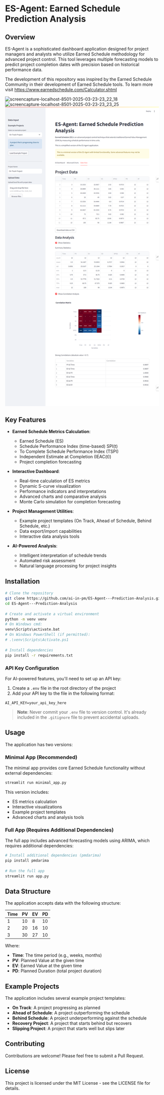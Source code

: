# ES-Agent: Earned Schedule Prediction Analysis

## Overview

ES-Agent is a sophisticated dashboard application designed for project managers and analysts who utilize Earned Schedule methodology for advanced project control. This tool leverages multiple forecasting models to predict project completion dates with precision based on historical performance data.

The development of this repository was inspired by the Earned Schedule Community in their development of Earned Schedule tools. To learn more visit https://www.earnedschedule.com/Calculator.shtml

![screencapture-localhost-8501-2025-03-23-23_22_18](https://github.com/user-attachments/assets/17ac19ce-5bdb-4c13-80bd-c93a48121b0e)
![screencapture-localhost-8501-2025-03-23-23_23_25](https://github.com/user-attachments/assets/4f34bd5e-2244-4c51-983d-72a0a971533e)
![ES-Agent Dashboard](screencapture-localhost-8501-2025-03-23-23_24_33.png)

## Key Features

- **Earned Schedule Metrics Calculation**:
  - Earned Schedule (ES)
  - Schedule Performance Index (time-based) SPI(t)
  - To Complete Schedule Performance Index (TSPI)
  - Independent Estimate at Completion (IEAC(t))
  - Project completion forecasting

- **Interactive Dashboard**:
  - Real-time calculation of ES metrics
  - Dynamic S-curve visualization
  - Performance indicators and interpretations
  - Advanced charts and comparative analysis
  - Monte Carlo simulation for completion forecasting

- **Project Management Utilities**:
  - Example project templates (On Track, Ahead of Schedule, Behind Schedule, etc.)
  - Data export/import capabilities
  - Interactive data analysis tools

- **AI-Powered Analysis**:
  - Intelligent interpretation of schedule trends
  - Automated risk assessment
  - Natural language processing for project insights

## Installation

```bash
# Clone the repository
git clone https://github.com/ai-in-pm/ES-Agent---Prediction-Analysis.git
cd ES-Agent---Prediction-Analysis

# Create and activate a virtual environment
python -m venv venv
# On Windows cmd:
venv\Scripts\activate.bat
# On Windows PowerShell (if permitted):
# .\venv\Scripts\Activate.ps1

# Install dependencies
pip install -r requirements.txt
```

### API Key Configuration

For AI-powered features, you'll need to set up an API key:

1. Create a `.env` file in the root directory of the project
2. Add your API key to the file in the following format:

```
AI_API_KEY=your_api_key_here
```

> **Note**: Never commit your `.env` file to version control. It's already included in the `.gitignore` file to prevent accidental uploads.

## Usage

The application has two versions:

### Minimal App (Recommended)

The minimal app provides core Earned Schedule functionality without external dependencies:

```bash
streamlit run minimal_app.py
```

This version includes:
- ES metrics calculation
- Interactive visualizations
- Example project templates
- Advanced charts and analysis tools

### Full App (Requires Additional Dependencies)

The full app includes advanced forecasting models using ARIMA, which requires additional dependencies:

```bash
# Install additional dependencies (pmdarima)
pip install pmdarima

# Run the full app
streamlit run app.py
```

## Data Structure

The application accepts data with the following structure:

| Time | PV  | EV  | PD  |
|------|-----|-----|-----|
| 1    | 10  | 8   | 10  |
| 2    | 20  | 16  | 10  |
| 3    | 30  | 27  | 10  |

Where:
- **Time**: The time period (e.g., weeks, months)
- **PV**: Planned Value at the given time
- **EV**: Earned Value at the given time
- **PD**: Planned Duration (total project duration)

## Example Projects

The application includes several example project templates:

- **On Track**: A project progressing as planned
- **Ahead of Schedule**: A project outperforming the schedule
- **Behind Schedule**: A project underperforming against the schedule
- **Recovery Project**: A project that starts behind but recovers
- **Slipping Project**: A project that starts well but slips later

## Contributing

Contributions are welcome! Please feel free to submit a Pull Request.

## License

This project is licensed under the MIT License - see the LICENSE file for details.
